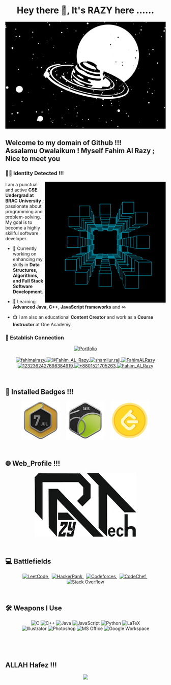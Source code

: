 <h1 align="center">Hey there 🐸, It's RAZY here ......<br></h1>
<p align="center">
  <img src="https://github.com/Fahim-AlRazy/Fahim-AlRazy/blob/main/f94df1f75eb518ade0f5c608c21e36f6.gif?raw=true" width="800"/>
  <h2>Welcome to my domain of Github !!! <br>Assalamu Owalaikum ! Myself Fahim Al Razy ; Nice to meet you </h2>
</p>
<p align="left">


### 👨‍💻 Identity Detected !!!

  <img src="https://github.com/Fahim-AlRazy/Fahim-AlRazy/blob/main/72dd95e157eda77042ea6b2fa5afff50.gif?raw=true" alt="BRAC University Logo" align="right" width="380"/>
  
  I am a punctual and active **CSE Undergrad at BRAC University** ; passionate about programming and problem-solving. My goal is to become a highly skillful software developer.
  
  - 🔭 Currently working on enhancing my skills in **Data Structures, Algorithms, and Full Stack Software Development**.
  
  - 🌱 Learning **Advanced Java, C++, JavaScript frameworks** and ∞ 
  
  - 📺 I am also an educational **Content Creator** and work as a **Course Instructor** at One Academy.

</p>

### 🤝 Establish Connection 
<p align="center">
  <a href="#" target="_blank">
    <img src="YOUR_LINK_TO_RAZYTECH_LOGO.PNG" alt="Portfolio" height="50">
  </a>
  <br><br>
  <a href="https://www.linkedin.com/in/fahimalrazy" target="blank">
    <img align="center" src="https://raw.githubusercontent.com/rahuldkjain/github-profile-readme-generator/master/src/images/icons/Social/linked-in-alt.svg" alt="fahimalrazy" height="40" width="40" />
  </a>
  <a href="https://www.youtube.com/@Fahim_AL_Razy" target="blank">
    <img align="center" src="https://raw.githubusercontent.com/rahuldkjain/github-profile-readme-generator/master/src/images/icons/Social/youtube.svg" alt="@Fahim_AL_Razy" height="40" width="40" />
  </a>
  <a href="https://www.facebook.com/shamilur.raji" target="blank">
    <img align="center" src="https://raw.githubusercontent.com/rahuldkjain/github-profile-readme-generator/master/src/images/icons/Social/facebook.svg" alt="shamilur.raji" height="40" width="40" />
  </a>
  <a href="https://x.com/FahimALRazy" target="blank">
    <img align="center" src="https://raw.githubusercontent.com/rahuldkjain/github-profile-readme-generator/master/src/images/icons/Social/x.svg" alt="FahimALRazy" height="40" width="40" />
  </a>
  <a href="https://discordapp.com/users/1232362427698384919" target="blank">
    <img align="center" src="https://raw.githubusercontent.com/rahuldkjain/github-profile-readme-generator/master/src/images/icons/Social/discord.svg" alt="1232362427698384919" height="40" width="40" />
  </a>
  <a href="https://wa.me/8801521705263" target="blank">
    <img align="center" src="https://raw.githubusercontent.com/rahuldkjain/github-profile-readme-generator/master/src/images/icons/Social/whatsapp.svg" alt="+8801521705263" height="40" width="40" />
  </a>
  <a href="http://t.me/Fahim_Al_Razy" target="blank">
    <img align="center" src="https://raw.githubusercontent.com/rahuldkjain/github-profile-readme-generator/master/src/images/icons/Social/telegram.svg" alt="Fahim_Al_Razy" height="40" width="40" />
  </a>
</p>
<br>

## 🏅 Installed Badges !!!
<p align="center">
  <img src="https://github.com/Fahim-AlRazy/Fahim-AlRazy/blob/main/202507.gif?raw=true" alt="Badge 1" height="120"/>
  &nbsp;&nbsp;&nbsp;
  <img src="https://github.com/Fahim-AlRazy/Fahim-AlRazy/blob/main/2550.gif?raw=true" alt="Badge 2" height="120"/>
  &nbsp;&nbsp;&nbsp;
  <img src="https://github.com/Fahim-AlRazy/Fahim-AlRazy/blob/main/coin.gif?raw=true" alt="Badge 3" height="120"/>
</p>
<br>

## 🌐 Web_Profile !!!
<p align="center">
<a href="https://fahim-alrazy.github.io/personal_portfolio/" target="_blank">
    <img src="https://github.com/Fahim-AlRazy/Fahim-AlRazy/blob/main/razytech.png?raw=true" alt="Portfolio" height="200">
  </a>
</p>
<br>

## 💻 Battlefields
<p align="center">
  <a href="https://leetcode.com/u/FAHIM_AL_RAZY/" target="_blank">
    <img src="https://img.shields.io/badge/LeetCode-FFA116?style=for-the-badge&logo=LeetCode&logoColor=black" alt="LeetCode">
  </a>
  &nbsp;
  <a href="https://www.hackerrank.com/profile/fahimalrazy2005" target="_blank">
    <img src="https://img.shields.io/badge/-HackerRank-2EC866?style=for-the-badge&logo=HackerRank&logoColor=white" alt="HackerRank">
  </a>
  &nbsp;
  <a href="https://codeforces.com/profile/fahim_al_razy" target="_blank">
    <img src="https://img.shields.io/badge/Codeforces-445f9d?style=for-the-badge&logo=Codeforces&logoColor=white" alt="Codeforces">
  </a>
  &nbsp;
  <a href="https://www.codechef.com/users/watch_shine_08" target="_blank">
    <img src="https://img.shields.io/badge/CodeChef-5B4638?style=for-the-badge&logo=CodeChef&logoColor=white" alt="CodeChef">
  </a>
  &nbsp;
  <a href="https://stackoverflow.com/users/28312580/fahim-al-razy" target="_blank">
    <img src="https://img.shields.io/badge/Stack_Overflow-FE7A16?style=for-the-badge&logo=stack-overflow&logoColor=white" alt="Stack Overflow">
  </a>
</p>
<br>

## 🛠️ Weapons I Use
<p align="center">
  <img src="https://img.shields.io/badge/C-00599C?style=for-the-badge&logo=c&logoColor=white" alt="C"/>
  <img src="https://img.shields.io/badge/C++-00599C?style=for-the-badge&logo=c%2B%2B&logoColor=white" alt="C++"/>
  <img src="https://img.shields.io/badge/Java-ED8B00?style=for-the-badge&logo=openjdk&logoColor=white" alt="Java"/>
  <img src="https://img.shields.io/badge/JavaScript-F7DF1E?style=for-the-badge&logo=javascript&logoColor=black" alt="JavaScript"/>
  <img src="https://img.shields.io/badge/Python-3776AB?style=for-the-badge&logo=python&logoColor=white" alt="Python"/>
  <img src="https://img.shields.io/badge/LaTeX-008080?style=for-the-badge&logo=latex&logoColor=white" alt="LaTeX"/>
  <br>
  <img src="https://img.shields.io/badge/Adobe%20Illustrator-FF9A00?style=for-the-badge&logo=adobe%20illustrator&logoColor=white" alt="Illustrator"/>
  <img src="https://img.shields.io/badge/Adobe%20Photoshop-31A8FF?style=for-the-badge&logo=adobe%20photoshop&logoColor=white" alt="Photoshop"/>
  <img src="https://img.shields.io/badge/Microsoft%20Office-D83B01?style=for-the-badge&logo=microsoft%20office&logoColor=white" alt="MS Office"/>
  <img src="https://img.shields.io/badge/Google%20Workspace-4285F4?style=for-the-badge&logo=google&logoColor=white" alt="Google Workspace"/>
</p>
<br><br><br>

## ALLAH Hafez !!!
<p align="center">
  <img src="https://github.com/Fahim-AlRazy/Fahim-AlRazy/blob/main/39f6a005763b37e2237b320df0e68e31.gif?raw=true" width="1000"/>
</p>
